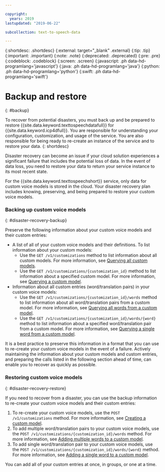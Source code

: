 ```yaml
---

copyright:
  years: 2019
lastupdated: "2019-06-22"

subcollection: text-to-speech-data

---
```


{:shortdesc: .shortdesc}
{:external: target="_blank" .external}
{:tip: .tip}
{:important: .important}
{:note: .note}
{:deprecated: .deprecated}
{:pre: .pre}
{:codeblock: .codeblock}
{:screen: .screen}
{:javascript: .ph data-hd-programlang='javascript'}
{:java: .ph data-hd-programlang='java'}
{:python: .ph data-hd-programlang='python'}
{:swift: .ph data-hd-programlang='swift'}

# Backup and restore
{: #backup}

To recover from potential disasters, you must back up and be prepared to restore {{site.data.keyword.texttospeechdatafull}} for {{site.data.keyword.icp4dfull}}. You are responsible for understanding your configuration, customization, and usage of the service. You are also responsible for being ready to re-create an instance of the service and to restore your data.
{: shortdesc}

Disaster recovery can become an issue if your cloud solution experiences a significant failure that includes the potential loss of data. In the event of data loss, you need to restore your data to return your service instance to its most recent state.

For the {{site.data.keyword.texttospeechshort}} service, only data for custom voice models is stored in the cloud. Your disaster recovery plan includes knowing, preserving, and being prepared to restore your custom voice models.

### Backing up custom voice models
{: #disaster-recovery-backup}

Preserve the following information about your custom voice models and their custom entries:

-   A list of all of your custom voice models and their definitions. To list information about your custom models:
    -   Use the `GET /v1/customizations` method to list information about all custom models. For more information, see [Querying all custom models](/docs/services/text-to-speech-data?topic=text-to-speech-data-customModels#cuModelsQueryAll).
    -   Use the `GET /v1/customizations/{customization_id}` method to list information about a specified custom model. For more information, see [Querying a custom model](/docs/services/text-to-speech-data?topic=text-to-speech-data-customModels#cuModelsQuery).
-   Information about all custom entries (word/translation pairs) in your custom voice models:
    -   Use the `GET /v1/customizations/{customization_id}/words` method to list information about all word/translation pairs from a custom model. For more information, see [Querying all words from a custom model](/docs/services/text-to-speech-data?topic=text-to-speech-data-customWords#cuWordsQueryModel).
    -   Use the `GET /v1/customizations/{customization_id}/words/{word}` method to list information about a specified word/translation pair from a custom model. For more information, see [Querying a single word from a custom model](/docs/services/text-to-speech-data?topic=text-to-speech-data-customWords#cuWordQueryModel).

It is a best practice to preserve this information in a format that you can use to re-create your custom voice models in the event of a failure. Actively maintaining the information about your custom models and custom entries, and preparing the calls listed in the following section ahead of time, can enable you to recover as quickly as possible.

### Restoring custom voice models
{: #disaster-recovery-restore}

If you need to recover from a disaster, you can use the backup information to re-create your custom voice models and their custom entries:

1.  To re-create your custom voice models, use the `POST /v1/customizations` method. For more information, see [Creating a custom model](/docs/services/text-to-speech-data?topic=text-to-speech-data-customModels#cuModelsCreate).
1.  To add multiple word/translation pairs to your custom voice models, use the `POST /v1/customizations/{customization_id}/words` method. For more information, see [Adding multiple words to a custom model](/docs/services/text-to-speech-data?topic=text-to-speech-data-customWords#cuWordsAdd).
1.  To add single word/translation pair to your custom voice models, use the `POST /v1/customizations/{customization_id}/words/{word}` method. For more information, see [Adding a single word to a custom model](/docs/services/text-to-speech-data?topic=text-to-speech-data-customWords#cuWordAdd).

You can add all of your custom entries at once, in groups, or one at a time.
